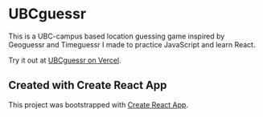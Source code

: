 # UBCguessr

This is a UBC-campus based location guessing game inspired by Geoguessr and Timeguessr I made to practice JavaScript and learn React.

Try it out at [UBCguessr on Vercel](https://ubcguessr.vercel.app/).

## Created with Create React App

This project was bootstrapped with [Create React App](https://github.com/facebook/create-react-app).
